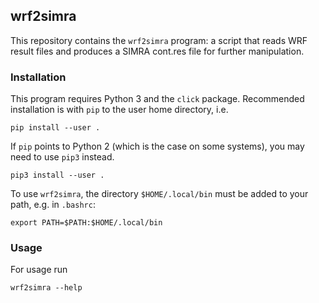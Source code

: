 ## wrf2simra

This repository contains the `wrf2simra` program: a script that reads WRF result files and
produces a SIMRA cont.res file for further manipulation.

### Installation

This program requires Python 3 and the `click` package. Recommended installation is with `pip` to
the user home directory, i.e.

    pip install --user .

If `pip` points to Python 2 (which is the case on some systems), you may need to use `pip3` instead.

    pip3 install --user .

To use `wrf2simra`, the directory `$HOME/.local/bin` must be added to your path, e.g. in `.bashrc`:

    export PATH=$PATH:$HOME/.local/bin

### Usage

For usage run

    wrf2simra --help
